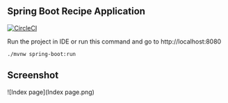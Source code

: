## Spring Boot Recipe Application

[![CircleCI](https://circleci.com/gh/fightinglinc/spring5-recipe-app.svg?style=svg)](https://circleci.com/gh/fightinglinc/spring5-recipe-app)

Run the project in IDE or run this command and go to http://localhost:8080

```
./mvnw spring-boot:run
```

## Screenshot

![Index page](Index page.png)
